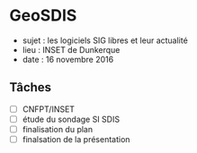 GeoSDIS
=======

* sujet :  les logiciels SIG libres et leur actualité
* lieu : INSET de Dunkerque
* date : 16 novembre 2016

Tâches
--------

- [ ] CNFPT/INSET
- [ ] étude du sondage SI SDIS
- [ ] finalisation du plan
- [ ] finalsation de la présentation
